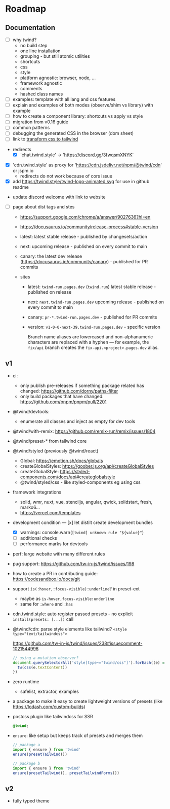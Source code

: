 # Roadmap

## Documentation

- [ ] why twind?
  - no build step
  - one line installation
  - grouping - but still atomic utilities
  - shortcuts
  - css
  - style
  - platform agnostic: browser, node, …
  - framework agnostic
  - comments
  - hashed class names
- [ ] examples: template with all lang and css features
- [ ] explain and examples of both modes (observe/shim vs library) with example
- [ ] how to create a component library: shortcuts vs apply vs style
- [ ] migration from v0.16 guide
- [ ] common patterns
- [ ] debugging the generated CSS in the browser (dom sheet)
- [ ] link to [transform css to tailwind](https://tailwind-converter.netlify.app/)
- redirects
  - [x] 'chat.twind.style' -> 'https://discord.gg/3fwqsmXNYK'
- [x] 'cdn.twind.style' as proxy for 'https://cdn.jsdelivr.net/npm/@twind/cdn' or jspm.io
  - redirects do not work because of cors issue
- [x] add https://twind.style/twind-logo-animated.svg for use in github readme
- update discord welcome with link to website
- [ ] page about dist tags and stes

  - https://support.google.com/chrome/a/answer/9027636?hl=en
  - https://docusaurus.io/community/release-process#stable-version
  - latest: latest stable release - published by changesets/action
  - next: upcoming release - published on every commit to main
  - canary: the latest dev release (https://docusaurus.io/community/canary) - published for PR commits

  - sites

    - latest: `twind-run.pages.dev` (`twind.run`) latest stable release - published on release
    - next: `next.twind-run.pages.dev` upcoming release - published on every commit to main
    - canary: `pr-*.twind-run.pages.dev` - published for PR commits
    - version: `v1-0-0-next-39.twind-run.pages.dev` - specific version

      Branch name aliases are lowercased and non-alphanumeric characters are replaced with a hyphen — for example, the `fix/api` branch creates the `fix-api.<project>.pages.dev` alias.

## v1

- ci:

  - only publish pre-releases if something package related has changed: https://github.com/dorny/paths-filter
  - only build packages that have changed: https://github.com/pnpm/pnpm/pull/2201

- @twind/devtools:
  - enumerate all classes and inject as empty for dev tools
- @twind/with-remix: https://github.com/remix-run/remix/issues/1804
- @twind/preset-\* from tailwind core
- @twind/styled (previously @twind/react)
  - Global: https://emotion.sh/docs/globals
  - createGlobalStyles: https://goober.js.org/api/createGlobalStyles
  - createGlobalStyle: https://styled-components.com/docs/api#createglobalstyle
  - @twind/styled/css - like styled-components eg using css
- framework integrations
  - solid, wmr, nuxt, vue, stenciljs, angular, qwick, solidstart, fresh, marko6...
  - https://vercel.com/templates
- development condition
  — [x] let distilt create development bundles
  - [x] warnings: console.warn(`[twind] unknown rule "${value}"`)
  - [ ] additional checks
  - [ ] performance marks for devtools
- perf: large website with many different rules
- pug support: https://github.com/tw-in-js/twind/issues/198
- how to create a PR in contributing guide: https://codesandbox.io/docs/git
- support `is(:hover,:focus-visible):underline`? in preset-ext
  - maybe as `is-hover,focus-visible:underline`
  - same for `:where` and `:has`
- cdn.twind.style: auto register passed presets - no explicit `install(presets: [...])` call
- @twind/cdn: parse style elements like tailwind? `<style type="text/tailwindcss">`

  https://github.com/tw-in-js/twind/issues/238#issuecomment-1021544996

  ```js
  // using a mutation observer?
  document.querySelectorAll('style[type~="twind/css"]').forEach((e) => {
    tw(css(e.textContent))
  })
  ```

- zero runtime
  - safelist, extractor, examples
- a package to make it easy to create lightweight versions of presets (like https://lodash.com/custom-builds)
- postcss plugin like tailwindcss for SSR

  ```css
  @twind;
  ```

- `ensure`: like setup but keeps track of presets and merges them

  ```js
  // package a
  import { ensure } from 'twind'
  ensure(presetTailwind())

  // package b
  import { ensure } from 'twind'
  ensure(presetTailwind(), presetTailwindForms())
  ```

## v2

- fully typed theme
